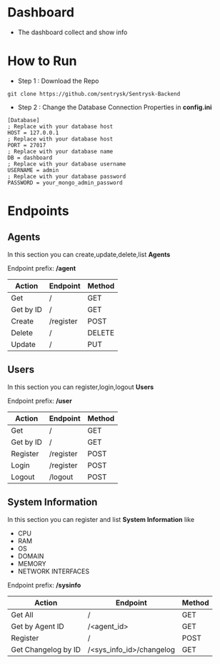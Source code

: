 # Dashboard

- The dashboard collect and show info

# How to Run

- Step 1 : Download the Repo
```
git clone https://github.com/sentrysk/Sentrysk-Backend
```
- Step 2 : Change the Database Connection Properties in **config.ini**
```
[Database]
; Replace with your database host
HOST = 127.0.0.1
; Replace with your database host
PORT = 27017
; Replace with your database name
DB = dashboard
; Replace with your database username
USERNAME = admin
; Replace with your database password
PASSWORD = your_mongo_admin_password
```

# Endpoints

## Agents
In this section you can create,update,delete,list **Agents**

Endpoint prefix: **/agent**

| Action      | Endpoint | Method |
| ----------- | ----------- | ----------- |
| Get         | /           | GET |
| Get by ID   | /<id>         | GET |
| Create      | /register   | POST |
| Delete      | /<id>       | DELETE |
| Update      | /<id>       | PUT |


## Users
In this section you can register,login,logout **Users**

Endpoint prefix: **/user**

| Action      | Endpoint | Method |
| ----------- | ----------- | ----------- |
| Get         | /           | GET |
| Get by ID   | /<id>         | GET |
| Register    | /register   | POST |
| Login       | /register   | POST |
| Logout      | /logout     | POST |

## System Information
In this section you can register and list **System Information** like 
- CPU
- RAM
- OS
- DOMAIN
- MEMORY
- NETWORK INTERFACES

Endpoint prefix: **/sysinfo**

| Action      | Endpoint | Method |
| ----------- | ----------- | ----------- |
| Get All     | /           | GET |
| Get by Agent ID   | /<agent_id>         | GET |
| Register    | /           | POST |
| Get Changelog by ID    | /<sys_info_id>/changelog           | GET |
